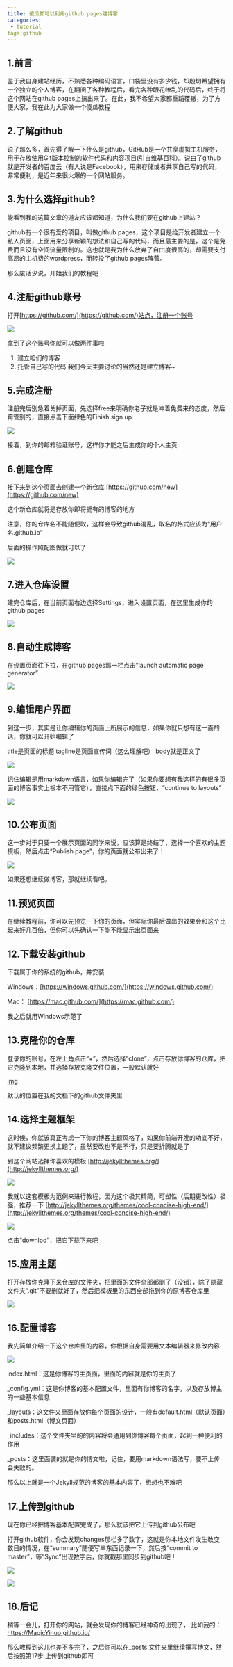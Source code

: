 ```yaml
---
title: 傻瓜都可以利用github pages建博客
categories:
 - tutorial
tags:github
---
```


## 1.前言

鉴于我自身建站经历，不熟悉各种编码语言，口袋里没有多少钱，却殷切希望拥有一个独立的个人博客，在翻阅了各种教程后，看完各种眼花缭乱的代码后，终于将这个网站在github pages上搞出来了。在此，我不希望大家都重蹈覆辙，为了方便大家，我在此为大家做一个傻瓜教程

## 2.了解github

说了那么多，首先得了解一下什么是github，GitHub是一个共享虚拟主机服务，用于存放使用Git版本控制的软件代码和内容项目(引自维基百科）。说白了github就是开发者的百度云（有人说是Facebook），用来存储或者共享自己写的代码，非常便利，是近年来很火爆的一个网站服务。

## 3.为什么选择github?

能看到我的这篇文章的道友应该都知道，为什么我们要在github上建站？

github有一个很有爱的项目，叫做github pages，这个项目是给开发者建立一个私人页面，上面用来分享新颖的想法和自己写的代码，而且最主要的是，这个是免费而且没有空间流量限制的。这也就是我为什么放弃了自由度很高的，却需要支付高昂的主机费的wordpress，而转投了github pages阵营。

那么废话少说，开始我们的教程吧

## 4.注册github账号

打开[https://github.com/](https://github.com/)站点，注册一个账号

![](http://cyzus.github.io/img/2015-6-21-github-build-blog/sign-up.jpg)

拿到了这个账号你就可以做两件事啦

1. 建立咱们的博客
1. 托管自己写的代码
我们今天主要讨论的当然还是建立博客~

## 5.完成注册

注册完后别急着关掉页面，先选择free来明确你老子就是冲着免费来的态度，然后甭管别的，直接点击下面绿色的Finish sign up

![](http://cyzus.github.io/img/2015-6-21-github-build-blog/free.jpg)


接着，到你的邮箱验证账号，这样你才能之后生成你的个人主页

## 6.创建仓库

接下来到这个页面去创建一个新仓库
[https://github.com/new](https://github.com/new)

这个新仓库就将是存放你即将拥有的博客的地方

注意，你的仓库名不能随便取，这样会导致github混乱，取名的格式应该为“用户名.github.io”

后面的操作照配图做就可以了

![](http://cyzus.github.io/img/2015-6-21-github-build-blog/build-repository.jpg)

## 7.进入仓库设置

建完仓库后，在当前页面右边选择Settings，进入设置页面，在这里生成你的github pages

![](http://cyzus.github.io/img/2015-6-21-github-build-blog/settings.jpg)

## 8.自动生成博客

在设置页面往下拉，在github pages那一栏点击“launch automatic page generator”

![](http://cyzus.github.io/img/2015-6-21-github-build-blog/generate.jpg)

## 9.编辑用户界面

到这一步，其实是让你编辑你的页面上所展示的信息，如果你就只想有这一面的话，你就可以开始编辑了

title是页面的标题
tagline是页面宣传词（这么理解吧）
body就是正文了

![](http://cyzus.github.io/img/2015-6-21-github-build-blog/edit1.jpg)

记住编辑是用markdown语言，如果你编辑完了（如果你要想有我这样的有很多页面的博客事实上根本不用管它），直接点下面的绿色按钮，“continue to layouts”

![](http://cyzus.github.io/img/2015-6-21-github-build-blog/edit2.jpg)

## 10.公布页面

这一步对于只要一个展示页面的同学来说，应该算是终结了，选择一个喜欢的主题模板，然后点击“Publish page”，你的页面就公布出来了！

![](http://cyzus.github.io/img/2015-6-21-github-build-blog/choose-themes.jpg)

如果还想继续做博客，那就继续看吧。

## 11.预览页面

在继续教程前，你可以先预览一下你的页面，但实际你最后做出的效果会和这个比起来好几百倍，但你可以先确认一下能不能显示出页面来

## 12.下载安装github

下载属于你的系统的github，并安装

Windows：[https://windows.github.com/](https://windows.github.com/)

Mac： [https://mac.github.com/](https://mac.github.com/)

我之后就用Windows示范了

## 13.克隆你的仓库

登录你的账号，在左上角点击“+”，然后选择“clone”，点击存放你博客的仓库，把它克隆到本地，并选择存放克隆文件位置，一般默认就好

[img](http://cyzus.github.io/img/2015-6-21-github-build-blog/clone.jpg)

默认的位置在我的文档下的github文件夹里

## 14.选择主题框架

这时候，你就该真正考虑一下你的博客主题风格了，如果你前端开发的功底不好，就不建议频繁更换主题了，虽然要改也不是不行，只是要折腾就是了

到这个网站选择你喜欢的模板
[http://jekyllthemes.org/](http://jekyllthemes.org/)

![](http://cyzus.github.io/img/2015-6-21-github-build-blog/themes-serious.jpg)

我就以这套模板为范例来进行教程，因为这个极其精简，可塑性（后期更改性）极强，推荐一下
[http://jekyllthemes.org/themes/cool-concise-high-end/](http://jekyllthemes.org/themes/cool-concise-high-end/)

![](http://cyzus.github.io/img/2015-6-21-github-build-blog/cool-concise-high-end.jpg)

点击“downlod”，把它下载下来吧

## 15.应用主题

打开存放你克隆下来仓库的文件夹，把里面的文件全部都删了（没错），除了隐藏文件夹“.git”不要删就好了，然后把模板里的东西全部拖到你的原博客仓库里

![](http://cyzus.github.io/img/2015-6-21-github-build-blog/apply.jpg)
## 16.配置博客

我先简单介绍一下这个仓库里的内容，你根据自身需要用文本编辑器来修改内容

![](http://cyzus.github.io/img/2015-6-21-github-build-blog/list.jpg)

index.html：这是你博客的主页面，里面的内容就是你的主页了

_config.yml：这是你博客的基本配置文件，里面有你博客的名字，以及存放博主的一些基本信息

_layouts：这文件夹里面存放你每个页面的设计，一般有default.html（默认页面）和posts.html（博文页面）

_includes：这个文件夹里的的内容将会通用到你博客每个页面，起到一种便利的作用

_posts：这里面装的就是你的博文啦，记住，要用markdown语法写，要不上传会失败的。

那么以上就是一个Jekyll规范的博客的基本内容了，想想也不难吧

## 17.上传到github

现在你已经把博客基本配置完成了，那么就该把它上传到github公布吧

打开github软件，你会发现changes那栏多了数字，这就是你本地文件发生改变数目的情况，在“summary”随便写串东西记录一下，然后按“commit to master”，等“Sync”出现数字后，你就戳那里同步到github吧！

![](http://cyzus.github.io/img/2015-6-21-github-build-blog/upload.jpg)

![](http://cyzus.github.io/img/2015-6-21-github-build-blog/sync.jpg)

## 18.后记

稍等一会儿，打开你的网站，就会发现你的博客已经神奇的出现了，
比如我的：https://MagicYinuo.github.io/

那么教程到这儿也差不多完了，之后你可以在_posts 文件夹里继续撰写博文，然后按照第17步 上传到github即可
